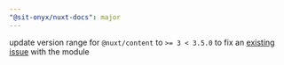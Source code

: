 ```yaml
---
"@sit-onyx/nuxt-docs": major
---
```


update version range for `@nuxt/content` to `>= 3 < 3.5.0` to fix an [existing issue](https://github.com/nuxt/content/issues/3307) with the module
